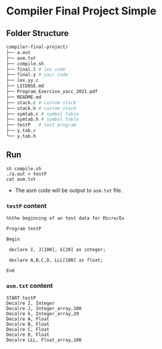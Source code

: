 # Compiler Final Project Simple

## Folder Structure
```bash
compiler-final-project/
├── a.out
├── asm.txt
├── compile.sh
├── final.l # lex code
├── final.y # yacc code
├── lex.yy.c
├── LICENSE.md
├── Program_Exercise_yacc_2021.pdf
├── README.md
├── stack.c # custom stack
├── stack.h # custom stack
├── symtab.c # symbol table
├── symtab.h # symbol table
├── testP   # test program
├── y.tab.c
└── y.tab.h
```

## Run
```bash=
sh compile.sh
./a.out < testP
cat asm.txt
```

- The asm code will be output to `asm.txt` file.

### `testP` content
```
%%the beginning of an test data for Micro/Ex

Program testP

Begin

 declare I, J[100], k[20] as integer;

 declare A,B,C,D, LLL[100] as float;

End
```

### `asm.txt` content
```
START testP
Decalre I, Integer
Decalre J, Integer_array,100
Decalre k, Integer_array,20
Decalre A, Float
Decalre B, Float
Decalre C, Float
Decalre D, Float
Decalre LLL, Float_array,100
```